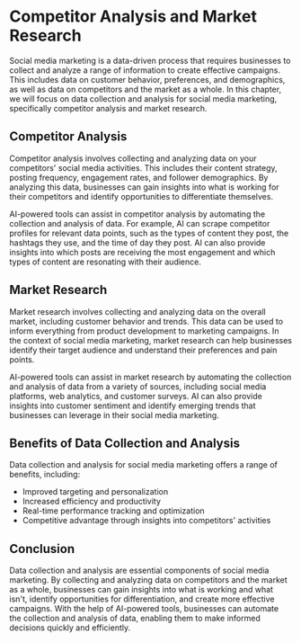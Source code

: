 Competitor Analysis and Market Research
================================================================================================

Social media marketing is a data-driven process that requires businesses to collect and analyze a range of information to create effective campaigns. This includes data on customer behavior, preferences, and demographics, as well as data on competitors and the market as a whole. In this chapter, we will focus on data collection and analysis for social media marketing, specifically competitor analysis and market research.

Competitor Analysis
-------------------

Competitor analysis involves collecting and analyzing data on your competitors' social media activities. This includes their content strategy, posting frequency, engagement rates, and follower demographics. By analyzing this data, businesses can gain insights into what is working for their competitors and identify opportunities to differentiate themselves.

AI-powered tools can assist in competitor analysis by automating the collection and analysis of data. For example, AI can scrape competitor profiles for relevant data points, such as the types of content they post, the hashtags they use, and the time of day they post. AI can also provide insights into which posts are receiving the most engagement and which types of content are resonating with their audience.

Market Research
---------------

Market research involves collecting and analyzing data on the overall market, including customer behavior and trends. This data can be used to inform everything from product development to marketing campaigns. In the context of social media marketing, market research can help businesses identify their target audience and understand their preferences and pain points.

AI-powered tools can assist in market research by automating the collection and analysis of data from a variety of sources, including social media platforms, web analytics, and customer surveys. AI can also provide insights into customer sentiment and identify emerging trends that businesses can leverage in their social media marketing.

Benefits of Data Collection and Analysis
----------------------------------------

Data collection and analysis for social media marketing offers a range of benefits, including:

* Improved targeting and personalization
* Increased efficiency and productivity
* Real-time performance tracking and optimization
* Competitive advantage through insights into competitors' activities

Conclusion
----------

Data collection and analysis are essential components of social media marketing. By collecting and analyzing data on competitors and the market as a whole, businesses can gain insights into what is working and what isn't, identify opportunities for differentiation, and create more effective campaigns. With the help of AI-powered tools, businesses can automate the collection and analysis of data, enabling them to make informed decisions quickly and efficiently.
